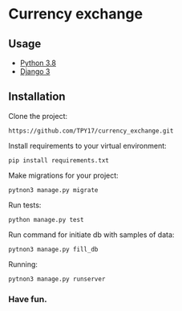 # Currency exchange

## Usage
- [Python 3.8](https://www.python.org/)
- [Django 3](https://www.djangoproject.com/)

## Installation
Clone the project:
```
https://github.com/TPY17/currency_exchange.git
```
Install requirements to your virtual environment:
```
pip install requirements.txt
```
Make migrations for your project:
```
pytnon3 manage.py migrate
```
Run tests:
```
python manage.py test
```
Run command for initiate db with samples of data:
```
pytnon3 manage.py fill_db
```
Running:
```
pytnon3 manage.py runserver
```
### Have fun.

